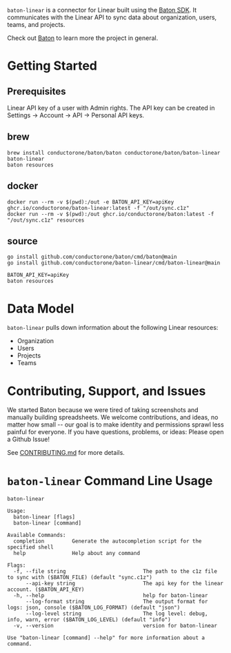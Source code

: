 `baton-linear` is a connector for Linear built using the [Baton SDK](https://github.com/conductorone/baton-sdk). It communicates with the Linear API to sync data about organization, users, teams, and projects.

Check out [Baton](https://github.com/conductorone/baton) to learn more the project in general.

# Getting Started

## Prerequisites

Linear API key of a user with Admin rights. 
The API key can be created in Settings -> Account -> API -> Personal API keys. 

## brew

```
brew install conductorone/baton/baton conductorone/baton/baton-linear
baton-linear
baton resources
```

## docker

```
docker run --rm -v $(pwd):/out -e BATON_API_KEY=apiKey ghcr.io/conductorone/baton-linear:latest -f "/out/sync.c1z"
docker run --rm -v $(pwd):/out ghcr.io/conductorone/baton:latest -f "/out/sync.c1z" resources
```

## source

```
go install github.com/conductorone/baton/cmd/baton@main
go install github.com/conductorone/baton-linear/cmd/baton-linear@main

BATON_API_KEY=apiKey
baton resources
```

# Data Model

`baton-linear` pulls down information about the following Linear resources:
- Organization
- Users
- Projects
- Teams

# Contributing, Support, and Issues

We started Baton because we were tired of taking screenshots and manually building spreadsheets. We welcome contributions, and ideas, no matter how small -- our goal is to make identity and permissions sprawl less painful for everyone. If you have questions, problems, or ideas: Please open a Github Issue!

See [CONTRIBUTING.md](https://github.com/ConductorOne/baton/blob/main/CONTRIBUTING.md) for more details.

# `baton-linear` Command Line Usage

```
baton-linear

Usage:
  baton-linear [flags]
  baton-linear [command]

Available Commands:
  completion         Generate the autocompletion script for the specified shell
  help               Help about any command

Flags:
  -f, --file string                         The path to the c1z file to sync with ($BATON_FILE) (default "sync.c1z")
      --api-key string                      The api key for the linear account. ($BATON_API_KEY)
  -h, --help                                help for baton-linear
      --log-format string                   The output format for logs: json, console ($BATON_LOG_FORMAT) (default "json")
      --log-level string                    The log level: debug, info, warn, error ($BATON_LOG_LEVEL) (default "info")
  -v, --version                             version for baton-linear

Use "baton-linear [command] --help" for more information about a command.

```

